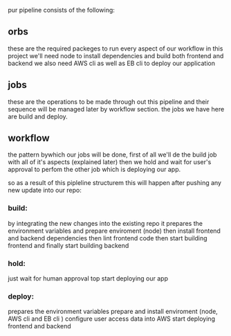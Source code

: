 pur pipeline consists of the following:

## orbs
these are the required packeges to run every aspect of our workflow
in this project we'll need node to install dependencies and build both frontend and backend 
we also need AWS cli as well as EB cli to deploy our application

## jobs
these are the operations to be made through out this pipeline and their sequence will be managed later by workflow section.
the jobs we have here are build and deploy.

## workflow
the pattern bywhich our jobs will be done, first of all we'll de the build job with all of it's aspects (explained later) then we hold and wait for user's approval to perfom the other job which is deploying our app.

so as a result of this pipleline structurem this will happen after pushing any new update into our repo:

### build:
by integrating the new changes into the existing repo it prepares the environment variables and prepare enviroment (node)
then install frontend and backend dependencies
then lint frontend code
then start building frontend
and finally start building backend

### hold:

just wait for human approval top start deploying our app

### deploy:

prepares the environment variables
prepare and install enviroment (node, AWS cli and EB cli )
configure user access data into AWS
start deploying frontend and backend

